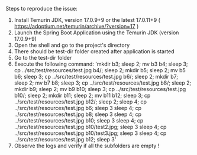 Steps to reproduce the issue:
1. Install Temurin JDK, version 17.0.9+9 or the latest 17.0.11+9 ( https://adoptium.net/temurin/archive/?version=17 )
2. Launch the Spring Boot Application using the Temurin JDK (version 17.0.9+9)
3. Open the shell and go to the project's directory
4. There should be test-dir folder created after application is started
5. Go to the test-dir folder
6. Execute the following command: 'mkdir b3; sleep 2; mv b3 b4; sleep 3; cp ../src/test/resources/test.jpg b4/; sleep 2;
   mkdir b5; sleep 2; mv b5 b6; sleep 3; cp ../src/test/resources/test.jpg b6/; sleep 2;
   mkdir b7; sleep 2; mv b7 b8; sleep 3; cp ../src/test/resources/test.jpg b8/; sleep 2;
   mkdir b9; sleep 2; mv b9 b10; sleep 3; cp ../src/test/resources/test.jpg b10/; sleep 2;
   mkdir b11; sleep 2; mv b11 b12; sleep 3; cp ../src/test/resources/test.jpg b12/; sleep 2; 
   sleep 4; cp ../src/test/resources/test.jpg b6; sleep 3
   sleep 4; cp ../src/test/resources/test.jpg b8; sleep 3
   sleep 4; cp ../src/test/resources/test.jpg b10; sleep 3
   sleep 4; cp ../src/test/resources/test.jpg b10/test2.jpg; sleep 3
   sleep 4; cp ../src/test/resources/test.jpg b10/test3.jpg; sleep 3
   sleep 4; cp ../src/test/resources/test.jpg b12; sleep 3'
7. Observe the logs and verify if all the subfolders are empty !


